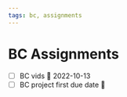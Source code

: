 ```yaml
---
tags: bc, assignments
---
```

# BC Assignments

- [ ] BC vids 📅 2022-10-13 
- [ ] BC project first due date 📅 
